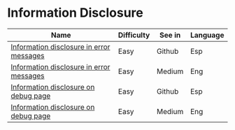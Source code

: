 # Information Disclosure

| Name | Difficulty | See in | Language |
| --- | --- | --- | --- |
| [Information disclosure in error messages](InfoDisclosure/InfoDisclosure01PS.md) | Easy | Github | Esp |
| [Information disclosure in error messages](https://medium.com/@josewice7/infodiscl01-information-disclosure-in-error-messages-portswigger-3c615bd2d0c9) | Easy | Medium | Eng |
| [Information disclosure on debug page](InfoDisclosure/InfoDisclosure02PS.md) | Easy | Github | Esp |
| [Information disclosure on debug page](https://medium.com/@josewice7/infodiscl02-information-disclosure-on-debug-page-portswigger-5c2fb8f1cb7d) | Easy | Medium | Eng |
